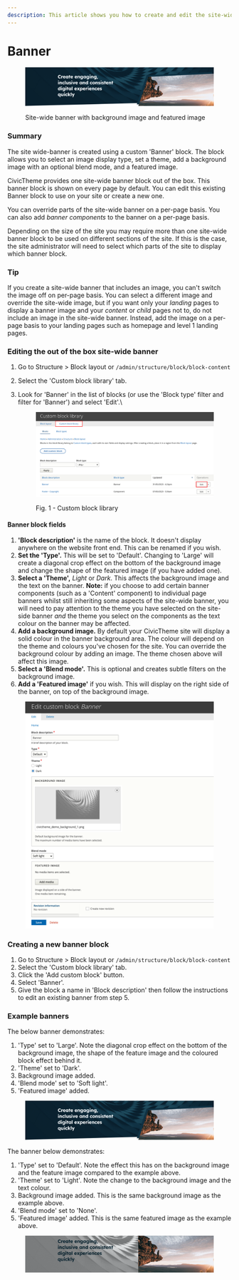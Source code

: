 ```yaml
---
description: This article shows you how to create and edit the site-wide banner.
---
```


# Banner

<figure><img src="../../.gitbook/assets/site-wide-banner-example.png" alt=""><figcaption><p>Site-wide banner with background image and featured image</p></figcaption></figure>

### Summary

The site wide-banner is created using a custom 'Banner' block. The block allows you to select an image display type, set a theme, add a background image with an optional blend mode, and a featured image.&#x20;

CivicTheme provides one site-wide banner block out of the box. This banner block is shown on every page by default. You can edit this existing Banner block to use on your site or create a new one.&#x20;

You can override parts of the site-wide banner on a per-page basis. You can also add _banner components_ to the banner on a per-page basis.

Depending on the size of the site you may require more than one site-wide banner block to be used on different sections of the site. If this is the case, the site administrator will need to select which parts of the site to display which banner block.

### Tip

If you create a site-wide banner that includes an image, you can't switch the image off on per-page basis. You can select a different image and override the site-wide image, but if you want only your _landing_ pages to display a banner image and your _content_ or _child_ pages not to, do not include an image in the site-wide banner. Instead, add the image on a per-page basis to your landing pages such as homepage and level 1 landing pages.

### Editing the out of the box site-wide banner

1. Go to Structure > Block layout or `/admin/structure/block/block-content`
2. Select the 'Custom block library' tab.
3.  Look for 'Banner' in the list of blocks (or use the 'Block type' filter and filter for 'Banner') and select 'Edit'.\


    <figure><img src="../../.gitbook/assets/image (11).png" alt=""><figcaption><p>Fig. 1 - Custom block library</p></figcaption></figure>

#### Banner block fields

1. **'Block description'** is the name of the block. It doesn't display anywhere on the website front end. This can be renamed if you wish.
2. **Set the 'Type'.** This will be set to 'Default'. Changing to 'Large' will create a diagonal crop effect on the bottom of the background image and change the shape of the featured image (if you have added one).
3. **Select a 'Theme',** _Light_ or _Dark_. This affects the background image and the text on the banner. **Note:** if you choose to add certain banner components (such as a 'Content' component) to individual page banners whilst still inheriting some aspects of the site-wide banner, you will need to pay attention to the theme you have selected on the site-side banner _and_ the theme you select on the components as the text colour on the banner may be affected.
4. **Add a background image.** By default your CivicTheme site will display a solid colour in the banner background area. The colour will depend on the theme and colours you've chosen for the site. You can override the background colour by adding an image. The theme chosen above will affect this image.&#x20;
5. **Select a 'Blend mode'.** This is optional and creates subtle filters on the background image.
6. **Add a 'Featured image'** if you wish. This will display on the right side of the banner, on top of the background image.

<figure><img src="../../.gitbook/assets/custom-banner-block.png" alt=""><figcaption></figcaption></figure>

### Creating a new banner block

1. Go to Structure > Block layout or `/admin/structure/block/block-content`
2. Select the 'Custom block library' tab.
3. Click the 'Add custom block' button.
4. Select 'Banner'.
5. Give the block a name in 'Block description' then follow the instructions to edit an existing banner from step 5.

### Example banners

The below banner demonstrates:

1. 'Type' set to 'Large'. Note the diagonal crop effect on the bottom of the background image, the shape of the feature image and the coloured block effect behind it.
2. 'Theme' set to 'Dark'.
3. Background image added.&#x20;
4. 'Blend mode' set to 'Soft light'.
5. 'Featured image' added.

<figure><img src="../../.gitbook/assets/site-wide-banner-example.png" alt=""><figcaption></figcaption></figure>

The banner below demonstrates:

1. 'Type' set to 'Default'. Note the effect this has on the background image and the feature image compared to the example above.
2. 'Theme' set to 'Light'. Note the change to the background image and the text colour.&#x20;
3. Background image added. This is the same background image as the example above.
4. 'Blend mode' set to 'None'.
5. 'Featured image' added. This is the same featured image as the example above.

<figure><img src="../../.gitbook/assets/site-wide-banner-example-2.png" alt=""><figcaption></figcaption></figure>

